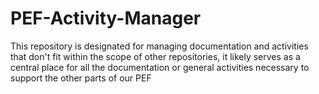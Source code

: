 # PEF-Activity-Manager
This repository is designated for managing documentation and activities that don't fit within the scope of other repositories, it likely serves as a central place for all the documentation or general activities necessary to support the other parts of our PEF

